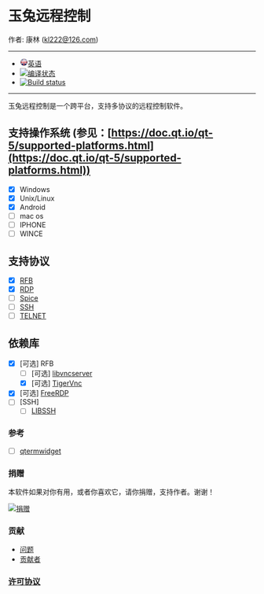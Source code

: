 # 玉兔远程控制

作者: 康林 (kl222@126.com)

-----------------------------------------------------------------------

- [<img src="Resource/Image/English.png" alt="英语" title="英语" width="16" height="16" />英语](README.md)
- [![编译状态](https://travis-ci.org/KangLin/RabbitRemoteControl.svg?branch=master)](https://travis-ci.org/KangLin/RabbitRemoteControl)
- [![Build status](https://ci.appveyor.com/api/projects/status/jai7jf3xr2vb44q8?svg=true)](https://ci.appveyor.com/project/KangLin/rabbitremotecontrol)

-----------------------------------------------------------------------

玉兔远程控制是一个跨平台，支持多协议的远程控制软件。

## 支持操作系统 (参见：[https://doc.qt.io/qt-5/supported-platforms.html](https://doc.qt.io/qt-5/supported-platforms.html))
- [x] Windows
- [x] Unix/Linux
- [x] Android
- [ ] mac os
- [ ] IPHONE
- [ ] WINCE

## 支持协议
- [x] [RFB](https://github.com/rfbproto/rfbproto)
- [x] [RDP](https://github.com/FreeRDP/FreeRDP/wiki/Reference-Documentation)
- [ ] [Spice](https://www.spice-space.org/)
- [ ] [SSH]()
- [ ] [TELNET]()

## 依赖库
- [x] [可选] RFB
  + [ ] [可选] [libvncserver](https://github.com/LibVNC/libvncserver)
  + [x] [可选] [TigerVnc](https://github.com/KangLin/tigervnc)
- [x] [可选] [FreeRDP](https://github.com/FreeRDP/FreeRDP)
- [ ] [SSH]
  + [ ] [LIBSSH](https://www.libssh.org)

### 参考
- [ ] [qtermwidget](https://github.com/lxqt/qtermwidget)

### 捐赠
本软件如果对你有用，或者你喜欢它，请你捐赠，支持作者。谢谢！
 
[![捐赠](https://gitee.com/kl222/RabbitCommon/raw/master/Src/Resource/image/Contribute.png "捐赠")](https://gitee.com/kl222/RabbitCommon/raw/master/Src/Resource/image/Contribute.png "捐赠") 

### 贡献

- [问题](https://github.com/KangLin/RabbitRemoteControl/issues)
- [贡献者](https://github.com/KangLin/RabbitRemoteControl/graphs/contributors)

### [许可协议](License.md "License.md")
